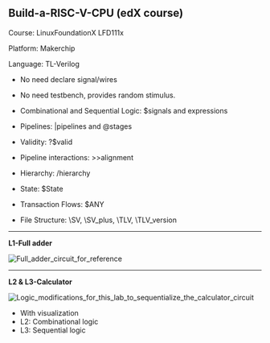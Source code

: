 ## Build-a-RISC-V-CPU (edX course)

Course: LinuxFoundationX LFD111x

Platform: Makerchip

Language: TL-Verilog


* No need declare signal/wires 

* No need testbench, provides random stimulus.

* Combinational and Sequential Logic: $signals and expressions

* Pipelines: |pipelines and @stages

* Validity: ?$valid

* Pipeline interactions: >>alignment

* Hierarchy: /hierarchy

* State: $State

* Transaction Flows: $ANY

* File Structure: \SV, \SV_plus, \TLV, \TLV_version

---
**L1-Full adder**

![Full_adder_circuit_for_reference](https://user-images.githubusercontent.com/88729576/129213937-5477a5ea-b000-4cf3-baab-460bf3269fc1.png)

---
**L2 & L3-Calculator**

![Logic_modifications_for_this_lab_to_sequentialize_the_calculator_circuit](https://user-images.githubusercontent.com/88729576/129214177-0e243e94-ecd5-4c52-a4ec-0c20d5724db5.png)

* With visualization
* L2: Combinational logic 
* L3: Sequential logic 



